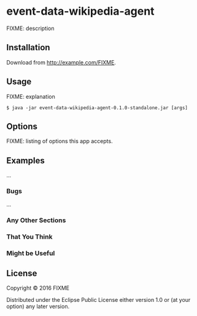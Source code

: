 # event-data-wikipedia-agent

FIXME: description

## Installation

Download from http://example.com/FIXME.

## Usage

FIXME: explanation

    $ java -jar event-data-wikipedia-agent-0.1.0-standalone.jar [args]

## Options

FIXME: listing of options this app accepts.

## Examples

...

### Bugs

...

### Any Other Sections
### That You Think
### Might be Useful

## License

Copyright © 2016 FIXME

Distributed under the Eclipse Public License either version 1.0 or (at
your option) any later version.
